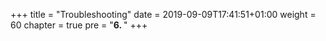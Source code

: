 +++
title = "Troubleshooting"
date = 2019-09-09T17:41:51+01:00
weight = 60
chapter = true
pre = "<b>6. </b>"
+++
